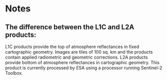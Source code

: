 # Notes


## The difference between the L1C and L2A products:
L1C products provide the top of atmosphere reflectances in fixed cartographic geometry. Images are tiles of 100 sq. km and the products contain applied radiometric and geometric corrections.
L2A products provide bottom of atmosphere reflectances in cartographic geometry. This product is currently processed by ESA using a processor running Sentinel-2 Toolbox.
